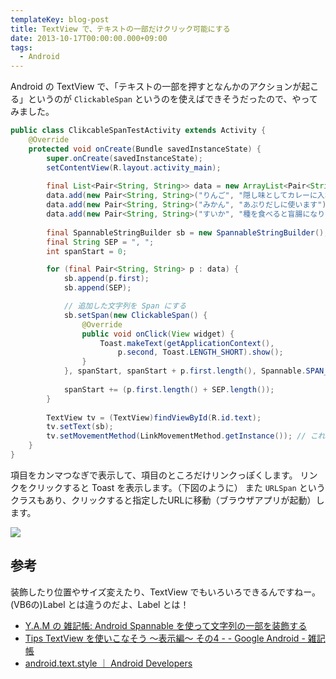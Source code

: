 ```yaml
---
templateKey: blog-post
title: TextView で、テキストの一部だけクリック可能にする
date: 2013-10-17T00:00:00.000+09:00
tags:
  - Android
---
```

Android の TextView で、「テキストの一部を押すとなんかのアクションが起こる」というのが ``ClickableSpan`` というのを使えばできそうだったので、やってみました。
<!--more-->
```java ClikcableSpanTestActivity.java
public class ClikcableSpanTestActivity extends Activity {
	@Override
    protected void onCreate(Bundle savedInstanceState) {
        super.onCreate(savedInstanceState);
        setContentView(R.layout.activity_main);
        
        final List<Pair<String, String>> data = new ArrayList<Pair<String,String>>();
        data.add(new Pair<String, String>("りんご", "隠し味としてカレーに入れます"));
        data.add(new Pair<String, String>("みかん", "あぶりだしに使います"));
        data.add(new Pair<String, String>("すいか", "種を食べると盲腸になります（嘘）"));
        
        final SpannableStringBuilder sb = new SpannableStringBuilder();
        final String SEP = ", ";
        int spanStart = 0;

        for (final Pair<String, String> p : data) {
            sb.append(p.first);
            sb.append(SEP);

            // 追加した文字列を Span にする
            sb.setSpan(new ClickableSpan() {
				@Override
				public void onClick(View widget) {
					Toast.makeText(getApplicationContext(), 
						p.second, Toast.LENGTH_SHORT).show();
				}
			}, spanStart, spanStart + p.first.length(), Spannable.SPAN_EXCLUSIVE_EXCLUSIVE);
            
            spanStart += (p.first.length() + SEP.length());
		}
        
        TextView tv = (TextView)findViewById(R.id.text);
        tv.setText(sb);
        tv.setMovementMethod(LinkMovementMethod.getInstance()); // これ忘れるとクリックできなくて小一時間悩む
    }
}
```

項目をカンマつなぎで表示して、項目のところだけリンクっぽくします。
リンクをクリックすると Toast を表示します。（下図のように）
また ``URLSpan`` というクラスもあり、クリックすると指定したURLに移動（ブラウザアプリが起動）します。

![](/img/posts/using_clickablespan_01.png)

## 参考

装飾したり位置やサイズ変えたり、TextView でもいろいろできるんですねー。
(VB6の)Label とは違うのだよ、Label とは！

* [Y.A.M の 雑記帳: Android Spannable を使って文字列の一部を装飾する](http://y-anz-m.blogspot.com/2011/08/androidspannable.html)
* [Tips TextView を使いこなそう ～表示編～ その4 - - Google Android - 雑記帳](http://d.hatena.ne.jp/androidprogram/20100529/1275086958)
* [android.text.style ｜ Android Developers](http://developer.android.com/reference/android/text/style/package-summary.html)